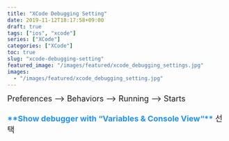 ```yaml
---
title: "XCode Debugging Setting"
date: 2019-11-12T18:17:58+09:00
draft: true
tags: ["ios", "xcode"]
series: ["XCode"]
categories: ["XCode"]
toc: true
slug: "xcode-debugging-setting"
featured_image: "/images/featured/xcode_debugging_settings.jpg"
images:
  - "/images/featured/xcode_debugging_setting.jpg"
---
```


<font size=+1>
Preferences --> Behaviors --> Running --> Starts </br></br>
<b style="color:DodgerBlue;">**Show debugger with “Variables & Console View“**</b> 선택
</font>
